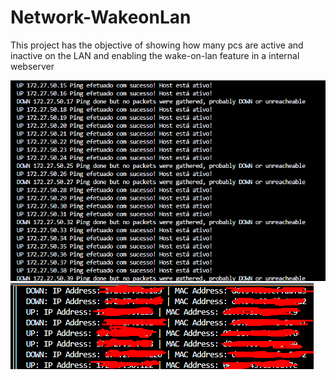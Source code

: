 # Network-WakeonLan
This project has the objective of showing how many pcs are active and inactive on the LAN and enabling the wake-on-lan feature in a internal webserver

![alt text](https://github.com/Richardbarbosasilva/Network-WakeonLan/blob/main/Screenshot_1.png)
![alt text](https://github.com/Richardbarbosasilva/Network-WakeonLan/blob/main/Screenshot_2.png)
